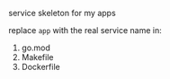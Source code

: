 service skeleton for my apps

replace `app` with the real service name in:
1. go.mod
1. Makefile
1. Dockerfile
